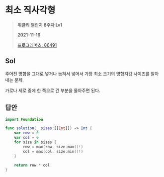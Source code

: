 # 최소 직사각형
> **위클리 챌린지 8주차 Lv1**
>
> **2021-11-16**
>
> [프로그래머스: 86491](https://programmers.co.kr/learn/courses/30/lessons/86491)


## Sol

주어진 명함을 그대로 넣거나 눕혀서 넣어서 가장 최소 크기의 명합지갑 사이즈를 알아내는 문제.

가로나 세로 중에 한 쪽으로 긴 부분을 몰아주면 된다.

## 답안
```swift
import Foundation

func solution(_ sizes:[[Int]]) -> Int {
    var row = 0
    var col = 0
    for size in sizes {
		row = max(row, size.max()!)
        col = max(col, size.min()!)
    }
    
    return row * col
}
```
